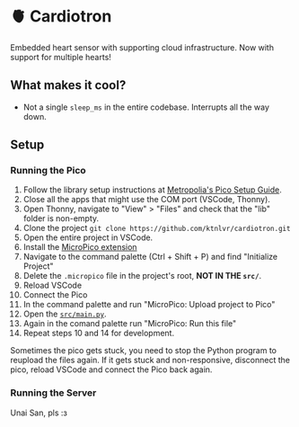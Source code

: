 # :anatomical_heart: Cardiotron

Embedded heart sensor with supporting cloud infrastructure. Now with support for multiple hearts!

## What makes it cool?

- Not a single `sleep_ms` in the entire codebase. Interrupts all the way down.

## Setup 

### Running the Pico

1. Follow the library setup instructions at [Metropolia's Pico Setup Guide](https://gitlab.metropolia.fi/lansk/pico-test).
2. Close all the apps that might use the COM port (VSCode, Thonny).
3. Open Thonny, navigate to "View" > "Files" and check that the "lib" folder is non-empty.
4. Clone the project `git clone https://github.com/ktnlvr/cardiotron.git`
5. Open the entire project in VSCode.
6. Install the [MicroPico extension](https://marketplace.visualstudio.com/items?itemName=paulober.pico-w-go)
7. Navigate to the command palette (Ctrl + Shift + P) and find "Initialize Project"
8. Delete the `.micropico` file in the project's root, **NOT IN THE `src/`**.
9. Reload VSCode
11. Connect the Pico
12. In the command palette and run "MicroPico: Upload project to Pico"
13. Open the [`src/main.py`](src/main.py).
14. Again in the comand palette run "MicroPico: Run this file"
15. Repeat steps 10 and 14 for development.

Sometimes the pico gets stuck, you need to stop the Python program to reupload the files again. If it gets stuck and non-responsive, disconnect the pico, reload VSCode and connect the Pico back again.

### Running the Server

Unai San, pls :з
